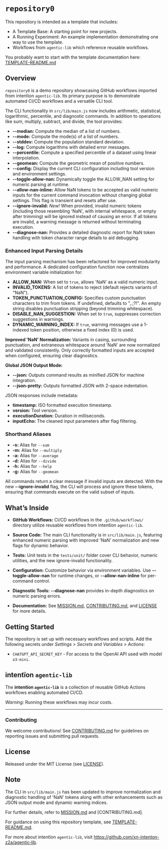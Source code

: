 # `repository0`

This repository is intended as a template that includes:
* A Template Base: A starting point for new projects.
* A Running Experiment: An example implementation demonstrating one way to use the template.
* Workflows from `agentic‑lib` which reference reusable workflows.

You probably want to start with the template documentation here: [TEMPLATE-README.md](https://github.com/xn-intenton-z2a/agentic-lib/blob/main/TEMPLATE-README.md)

## Overview

`repository0` is a demo repository showcasing GitHub workflows imported from intentïon `agentic‑lib`. Its primary purpose is to demonstrate automated CI/CD workflows and a versatile CLI tool.

The CLI functionality in `src/lib/main.js` now includes arithmetic, statistical, logarithmic, percentile, and diagnostic commands. In addition to operations like sum, multiply, subtract, and divide, the tool provides:

- **--median:** Compute the median of a list of numbers.
- **--mode:** Compute the mode(s) of a list of numbers.
- **--stddev:** Compute the population standard deviation.
- **--log:** Compute logarithms with detailed error messages.
- **--percentile:** Compute a specified percentile of a dataset using linear interpolation.
- **--geomean:** Compute the geometric mean of positive numbers.
- **--config:** Display the current CLI configuration including tool version and environment settings.
- **--toggle-allow-nan:** Dynamically toggle the ALLOW_NAN setting for numeric parsing at runtime.
- **--allow-nan-inline:** Allow NaN tokens to be accepted as valid numeric inputs for the current command invocation without changing global settings. This flag is transient and resets after use.
- **--ignore-invalid:** *New!* When provided, invalid numeric tokens (including those resembling 'NaN', with internal whitespace, or empty after trimming) will be ignored instead of causing an error. If all tokens are invalid, a warning message is returned without terminating execution.
- **--diagnose-nan:** Provides a detailed diagnostic report for NaN token handling with token character range details to aid debugging.

### Enhanced Input Parsing Details
The input parsing mechanism has been refactored for improved modularity and performance. A dedicated configuration function now centralizes environment variable initialization for:
- **ALLOW_NAN:** When set to `true`, allows 'NaN' as a valid numeric input.
- **INVALID_TOKENS:** A list of tokens to reject (default rejects variants of "NaN").
- **TOKEN_PUNCTUATION_CONFIG:** Specifies custom punctuation characters to trim from tokens. If undefined, defaults to ",.;?!". An empty string disables punctuation stripping (beyond trimming whitespace).
- **DISABLE_NAN_SUGGESTION:** When set to `true`, suppresses correction suggestions in warnings.
- **DYNAMIC_WARNING_INDEX:** If `true`, warning messages use a 1-indexed token position, otherwise a fixed index (0) is used.

**Improved 'NaN' Normalization:**
Variants in casing, surrounding punctuation, and extraneous whitespace around 'NaN' are now normalized and validated consistently. Only correctly formatted inputs are accepted when configured, ensuring clear diagnostics.

**Global JSON Output Mode:**
- **--json:** Outputs command results as minified JSON for machine integration.
- **--json-pretty:** Outputs formatted JSON with 2-space indentation.

JSON responses include metadata:
- **timestamp:** ISO formatted execution timestamp.
- **version:** Tool version.
- **executionDuration:** Duration in milliseconds.
- **inputEcho:** The cleaned input parameters after flag filtering.

### Shorthand Aliases
- **-s:** Alias for `--sum`
- **-m:** Alias for `--multiply`
- **-a:** Alias for `--average`
- **-d:** Alias for `--divide`
- **-h:** Alias for `--help`
- **-g:** Alias for `--geomean`

All commands return a clear message if invalid inputs are detected. With the new **--ignore-invalid** flag, the CLI will process and ignore these tokens, ensuring that commands execute on the valid subset of inputs.

## What’s Inside

- **GitHub Workflows:**
  CI/CD workflows in the `.github/workflows/` directory utilize reusable workflows from intentïon `agentic‑lib`.

- **Source Code:**
  The main CLI functionality is in `src/lib/main.js`, featuring enhanced numeric parsing with improved 'NaN' normalization and new flags for dynamic behavior.

- **Tests:**
  Unit tests in the `tests/unit/` folder cover CLI behavior, numeric utilities, and the new ignore-invalid functionality.

- **Configuration:**
  Customize behavior via environment variables. Use **--toggle-allow-nan** for runtime changes, or **--allow-nan-inline** for per-command control.

- **Diagnostic Tools:**
  **--diagnose-nan** provides in-depth diagnostics on numeric parsing errors.

- **Documentation:**
  See [MISSION.md](./MISSION.md), [CONTRIBUTING.md](./CONTRIBUTING.md), and [LICENSE](./LICENSE) for more details.

## Getting Started

The repository is set up with necessary workflows and scripts. Add the following secrets under *Settings > Secrets and Variables > Actions*:
- `CHATGPT_API_SECRET_KEY` - For access to the OpenAI API used with model `o3-mini`.

## intentïon `agentic‑lib`

The **intentïon `agentic‑lib`** is a collection of reusable GitHub Actions workflows enabling automated CI/CD.

*Warning:* Running these workflows may incur costs.

---

### Contributing

We welcome contributions! See [CONTRIBUTING.md](./CONTRIBUTING.md) for guidelines on reporting issues and submitting pull requests.

## License

Released under the MIT License (see [LICENSE](./LICENSE)).

## Note

The CLI in `src/lib/main.js` has been updated to improve normalization and diagnostic handling of 'NaN' tokens along with other enhancements such as JSON output mode and dynamic warning indices.

For further details, refer to [MISSION.md](./MISSION.md) and [CONTRIBUTING.md].

For guidance on using this repository template, see [TEMPLATE-README.md](https://github.com/xn-intenton-z2a/agentic-lib/blob/main/TEMPLATE-README.md).

For more about intentïon `agentic‑lib`, visit https://github.com/xn-intenton-z2a/agentic‑lib.
